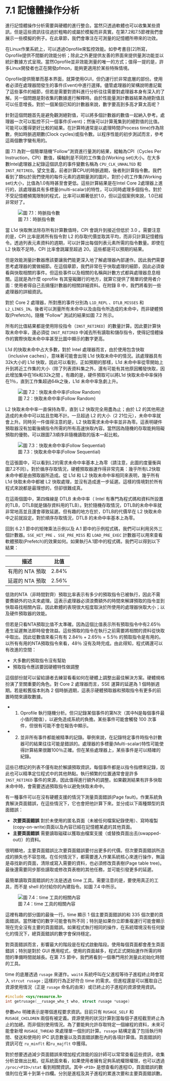 # 7.1 記憶體操作分析

進行記憶體操作分析需要與硬體的進行整合。當然只透過軟體也可以收集某些資訊，但是這些資訊往往過於粗略的或屬於模擬而非真實。在第7.2和7.5節裡我們會展示一些模擬的例子。在此章節，我們會專注在可測量的記憶體所帶來的功效。

在Linux作業系統上，可以透過Oprofile來監控效能。如參考書目[2]所寫，Oprofile提供不間斷的效能分析；除此之外更提供友善的界面來提供量測功能並以統計數據方式呈現。當然Oprofile並非效能測量的唯一的方式；值得一提的是，許多Linux開發者也正在開發pfmon，能夠更適用於某些特殊情境。

Oprofile提供簡單而基本界面，就算使用GUI，但仍運行於非常底層的部份。使用者必須在處理器間發生的事件(Event)中進行選擇。儘管處理器的架構說明書記載了這些事件的細節，但若是需要對資料進行分析往往需要對處理器本身有深入的了解。另一個問題是對收集的數據進行解釋時。由於性能量測計數器結果為絕對值且可以任意增長。對於一個某個已知的計數器來說，數字要高到多高才算太高呢？

針對這個問題首先是避免觀測絕對值，可以將多個計數器的數值一起納入參考。處理器一次可以監控不只一個事件(Event)；然後可以計算蒐集到的絕對值的比值。可能可以獲得更好比較的結果。在計算時通常是以處理時間(Process time)作為除數，例如時脈週期數(Clock cycles)或指令數。以程序性能的初步測試而言，參考這兩個數字蠻有用的。

圖 7.1 為對一個簡單隨機“Follow”測資進行量測的結果，縱軸為CPI（Cycles Per Instruction，CPI）數值，橫軸則是不同的工作集合(Working set)大小。在大多數Intel處理器上紀錄這個訊息的事件變數名稱為 `CPU_CLK_UNHALTED` 和`INST_RETIRED`。望文生義，前者計算CPU的時脈週期，後者則計算指令數。我們看到了類似於我們使用的每件元素的週期量測的圖片。對於小的工作集(Working set)大小，比值為1.0有時甚至會更低。這些計算結果是在Intel Core 2處理器上進行的，該處理器具有多標量(multi-scalar)的特性，可以同時處理多個指令。對於不受記憶體頻寬限制的程式，比率可以顯著低於1.0，但以這個案例來說，1.0已經非常好了。

<figure>
  <img src="../assets/figure-7.1.png" alt="圖 7.1：時脈指令數">
  <figcaption>圖 7.1：時脈指令數</figcaption>
</figure>

當 L1d 快取無法除存所有計算數值時，CPI 會跳升到接近但低於 3.0 。需要注意的是，CPI 比率是將所有指令對 L2 的存取代價並取其平均，而非只計算記憶體指令。透過列表元素資料的週期，可以計算出每個列表元素所需的指令數量。即使在 L2 快取不足時，CPI 比率會跳躍至超過 20。這些都是可以預期的結果。

但是效能測量計數器應該要讓我們能更深入地了解處理器內部運作。因此我們需要思考處理器的實做細節。在這個章節，我們非常在乎快取處理的細節，因此必須查看與快取相關的事件。但這些事件以及相關的名稱與計數方式都與處理器息息相關。這就是為什麼 oprofile 有其窒礙難行的地方，就算它提供了簡單的使用者介面：使用者得自己去搞懂計數器的相關詳細資料。在附錄 B 中，我們將看到一些處理器的詳細資訊。

對於 Core 2 處理器，所對應的事件分別為 `L1D_REPL` 、`DTLB_MISSES` 和 `L2_LINES_IN`。後者可以測量所有未命中以及由指令所造成的未命中，而非硬體預取(Prefetch)。隨機 “Follow” 測試的結果如圖 7.2 所示。

所有的比值結果都是使用除役指令（`INST_RETIRED`）的數量計算。因此要計算快取未命中率，還必須從 `INST_RETIRED` 中減去所有讀取和儲存指令，使得記憶體操作的實際快取未命中率甚至比圖中顯示的數字更高。

L1d 的快取未命中占大多數，對於 Intel 處理器而言，由於使用包含快取（inclusive caches），意味著可能會出現 L1d 快取未命中的情況。該處理器具有32k大小的 L1d 快取，因此可以看到，正如預期的那樣，L1d 未命中率從零開始上升到將近工作集的大小（除了列表資料集之外，還有可能有其他原因觸發快取，因此增加集中在16k和32k之間 。有趣的是，硬件預取可以將L1d 快取未命中率保持在1％，直到工作集超過64k之後，L1d 未命中率急劇上升。

<figure>
  <img src="../assets/figure-7.2.png" alt="圖 7.2：快取未命中率(Follow Random)">
  <figcaption>圖 7.2：快取未命中率(Follow Random)</figcaption>
</figure>

L2 快取未命中率一直保持為零，直到 L2 快取完全用盡為止；由於 L2 的其他用途造成的未命中可以姑且忽略不計。一旦超過 L2 的大小（2
21位元），未命中率就會上升。同時另一件值得注意的是，L2 快取需求未命中率並非為零。這表明硬件預取器沒有加載後續指令所需的所有高速快取內容。當然因為隨機的存取能夠阻礙預取的優勢。可以跟圖7.3順序非隨機讀取的版本一起比較。

<figure>
  <img src="../assets/figure-7.3.png" alt="圖 7.3：快取未命中率(Follow Sequential)">
  <figcaption>圖 7.3：快取未命中率(Follow Sequential)</figcaption>
</figure>

在這張圖中，可以看到L2的需求未命中率基本上為零（請注意，此圖的度量衡與圖7.2不同）。對於循序存取情況，硬體預取器運作得非常完美：幾乎所有L2快取未命中都是由預取器所造成。從 L1d 和 L2 快取未命中率相同來表明，幾乎所有 L1d 快取未命中都被 L2 快取處理，並沒有造成進一步延遲。這樣的情境對於所有程式來說都是最理想的，但卻很難成真。

在這兩個圖中，第四條線是 DTLB 未命中率（ Intel 有專門為程式碼和資料所設置的TLB，DTLB就是儲存資料用的TLB）。對於隨機存取情況，DTLB的未命中率就非常地高並且還會導致延遲。但有趣的地方在於，DTLB的代價早在 L2 快取未命中之前就設定。對於順序存取情況，DTLB 的未命中率基本上為零。

回到 6.2.1 節中的矩陣乘法示例以及 A.1 節中的示例程式碼，我們可以利用另外三個計數器。`SSE_HIT_PRE` 、`SSE_PRE_MISS` 和 `LOAD_PRE_EXEC` 計數器可以用來查看軟體預取(Prefetch)的效果如何。如果執行A.1節中的程式碼，我們可以得到以下結果：

描述 | 比值
--- | ---
有用的 NTA 預取 | 2.84%
延遲的 NTA 預取 | 2.56%

低效的NTA（非時間對齊）預取比率表示有多少的預取指令已被執行，因此不需要費額外的功夫來處理。這表示處理器必須浪費額外的時間來解譯預取的指令並到快取尋找相關內容。因此軟體的表現很大程度取決於所使用的處理器快取大小；以及硬件預取器的效能。

但若是只看NTA預取比值不太準確。因為這個比值表示所有預取指令中有2.65％產生延遲無法即時發會效益。這些預取的指令在執行之前需要將相關的資料從快取中取出。因此從數值來看只有有 2.84％ + 2.65％ = 5.5％ 的預取指令是有用的。以所有有用的NTA預取指令來看，48％ 沒有及時完成。由此得知，程式碼還可以有改進的空間：

* 大多數的預取指令沒有幫助
* 預取指令應該要因硬體特性做調整

這個部份就可以留給讀者去練習看看如何在硬體上調整出最佳解決方案。硬體規格扮演了至關重要的角色。對 Core 2 處理器而言，SSE 運算的延遲為 1 個時脈週期。若是較舊版本則為 2 個時脈週期，這表示硬體預取器和預取指令有更多的前置時間來讀取數據。

- 1. Oprofile 執行隨機分析。但只記錄某個事件的第N次（其中N是每個事件最小值的閾值），以避免造成系統的負擔。某些事件可能會觸發 100 次事件，但很有可能不會在報告中顯示。

- 2. 並非所有事件都能被精準的記錄。舉例來說，在記錄特定事件時指令計數器可的結果往往可能是錯誤的。處理器的多標量(Multi-scalar)特性可能使得計算結果很難100％正確。但在某些處理器上，某些事件是可以精確的紀錄。

這些已標記的列表不僅有助於解讀預取資訊，每個事件都是以指令指標來記錄，因此也可以精準定位程式中的其他熱點。執行頻繁的位置通常會是許多 `INST_RETIRED` 事件的來源，因此值得進行額外的調整。如果觀測結果有許多快取未命中時，會需要透過預取指令以避免快取未命中。

有一種事件可以在沒有硬體支援的情況下測量頁面錯誤(Page fault)。作業系統負責解決頁面錯誤，在這些情況下，它也會把他計算下來。並分成以下兩種類型的頁面錯誤：

- **次要頁面錯誤** 對於未使用的匿名頁面（未被任何檔案紀錄使用）、寫時複製(copy-on-write)頁面以及內容已經在記憶體某處的其他頁面。
- **主要頁面錯誤** 需要讀取磁碟以獲取由檔案支援（或替換頁面出去(swapped-out)）的資料。

很明顯地，主要頁面錯誤比次要頁面錯誤要付出更多的代價。但次要頁面錯誤所造成的損失也不容忽視。在任何情況下，都需要進入作業系統核心來進行操作，無論是尋找新的頁面，清除或寫入需要的資料，也必須修改頁表樹(Page table tree)。最後還需要同步那些讀取或修改頁表樹的其他任務，並可能引發更多的延遲。

最簡單讀取頁面錯誤的方法是透過 time 工具。需要注意的是，要使用真正的工具，而不是 shell 的付給你的內建指令。如圖 7.4 中所示。

<figure>
  <img src="../assets/figure-7.4.png" alt="圖 7.4：time 工具的相關內容">
  <figcaption>圖 7.4：time 工具的相關內容</figcaption>
</figure>

這裡有趣的部分圖的最後一行。time 顯示 1 個主要頁面錯誤的和 335 個次要的頁面錯誤。當然確切的數字可能會有所不同；特別是如果你立即重複運行可能會顯示現在完全沒有主要的頁面錯誤。如果程式執行相同的操作，在系統環境沒有任何變化的情況下，總頁面錯誤的數字會保持穩定。

對頁面錯誤而言，影響最大的階段是在程式啟動階段。使用每個頁面都會產生頁面錯誤；特別是對於 GUI 應用程式，使用的頁面越多，程式正式開始運作所需的時間的準備時間就越長。在第 7.5 節中，我們將看到一個專門用於測量此初始化時間的工具。

time 的底層透過 `rusage` 來運作。`wait4` 系統呼叫在父進程等待子進程終止時會寫入 `strcut rusage` ; 這樣的行為正好符合 time 的需求。但進程還是可以獲取自己資源使用情況（正是 `rusage` 命名的由來）或已終止的子進程的資源使用資訊。

```c
#include <sys/resource.h>
int getrusage(__rusage_who_t who, struct rusage *usage)
```

參數`who` 明確表示是哪個進程要求資訊。目前只有 `RUSAGE_SELF` 和 
`RUSAGE_CHILDREN` 兩個有被定義。資源使用的狀況計算到當每個子進程截至終止為止的加總。而非個別使用情況。為了要能夠允許存取特定一個線程的資料，未來可能會新增 `RUSAGE_THREAD` 來處理單一個別的計算。`rusage` 結構定義了包括執行時間、發送和使用的 IPC 訊息數量以及頁面錯誤數在內的各項計算值。頁面錯誤的資訊可在 `ru_minflt` 和`ru_majflt` 中獲得。

對於想要透過減少頁面錯誤來增加程式效能的設計師可以常常查看這些資訊，收集分析並做出比較。從系統面來看，如果使用者擁有足夠系統權限權限，也可以透過 `/proc/<PID>/stat` 看到相關資訊。其中 `<PID>` 是想查看的進程ID，頁面錯誤的數值則位在第十到第十四欄。分別是進程及其子進程的累進次要和主要頁面錯誤數。